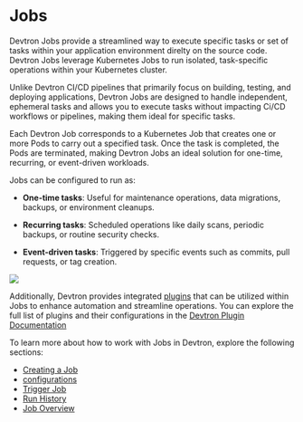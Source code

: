 # Jobs

Devtron Jobs provide a streamlined way to execute specific tasks or set of tasks within your application environment direlty on the source code. Devtron Jobs leverage Kubernetes Jobs to run isolated, task-specific operations within your Kubernetes cluster. 

Unlike Devtron CI/CD pipelines that primarily focus on building, testing, and deploying applications, Devtron Jobs are designed to handle independent, ephemeral tasks and allows you to execute tasks without impacting Ci/CD workflows or pipelines, making them ideal for specific tasks.

Each Devtron Job corresponds to a Kubernetes Job that creates one or more Pods to carry out a specified task. Once the task is completed, the Pods are terminated, making Devtron Jobs an ideal solution for one-time, recurring, or event-driven workloads.

Jobs can be configured to run as:

* **One-time tasks**: Useful for maintenance operations, data migrations, backups, or environment cleanups.

* **Recurring tasks**: Scheduled operations like daily scans, periodic backups, or routine security checks.

* **Event-driven tasks**: Triggered by specific events such as commits, pull requests, or tag creation.

 ![](https://devtron-public-asset.s3.us-east-2.amazonaws.com/images/create-job/jobs.jpg)

Additionally, Devtron provides integrated [plugins]() that can be utilized within Jobs to enhance automation and streamline operations. You can explore the full list of plugins and their configurations in the [Devtron Plugin Documentation]() 

To learn more about how to work with Jobs in Devtron, explore the following sections:

* [Creating a Job]()
* [configurations]()
* [Trigger Job ]()
* [Run History]()
* [Job Overview]()  